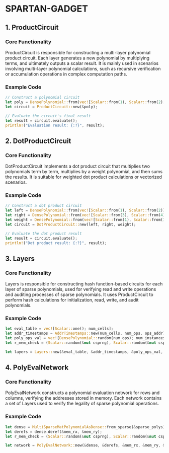 # SPARTAN-GADGET

## 1. ProductCircuit

### Core Functionality

ProductCircuit is responsible for constructing a multi-layer polynomial product circuit. Each layer generates a new polynomial by multiplying terms, and ultimately outputs a scalar result. It is mainly used in scenarios involving multi-layer polynomial calculations, such as recursive verification or accumulation operations in complex computation paths.

### Example Code
```rust
// Construct a polynomial circuit
let poly = DensePolynomial::from(vec![Scalar::from(1), Scalar::from(2), Scalar::from(3), Scalar::from(4)]);
let circuit = ProductCircuit::new(&poly);

// Evaluate the circuit's final result
let result = circuit.evaluate();
println!("Evaluation result: {:?}", result);
```
## 2. DotProductCircuit

### Core Functionality

DotProductCircuit implements a dot product circuit that multiplies two polynomials term by term, multiplies by a weight polynomial, and then sums the results. It is suitable for weighted dot product calculations or vectorized scenarios.

### Example Code
```rust
// Construct a dot product circuit
let left = DensePolynomial::from(vec![Scalar::from(1), Scalar::from(2)]);
let right = DensePolynomial::from(vec![Scalar::from(3), Scalar::from(4)]);
let weight = DensePolynomial::from(vec![Scalar::from(1), Scalar::from(1)]);
let circuit = DotProductCircuit::new(left, right, weight);

// Evaluate the dot product result
let result = circuit.evaluate();
println!("Dot product result: {:?}", result);
```

## 3. Layers

### Core Functionality

Layers is responsible for constructing hash function-based circuits for each layer of sparse polynomials, used for verifying read and write operations and auditing processes of sparse polynomials. It uses ProductCircuit to perform hash calculations for initialization, read, write, and audit polynomials.

### Example Code
```rust
let eval_table = vec![Scalar::one(); num_cells];
let addr_timestamps = AddrTimestamps::new(num_cells, num_ops, ops_addr);
let poly_ops_val = vec![DensePolynomial::random(num_ops); num_instances];
let r_mem_check = (Scalar::random(&mut csprng), Scalar::random(&mut csprng));

let layers = Layers::new(&eval_table, &addr_timestamps, &poly_ops_val, &r_mem_check);
```

## 4. PolyEvalNetwork

### Core Functionality

PolyEvalNetwork constructs a polynomial evaluation network for rows and columns, verifying the addresses stored in memory. Each network contains a set of Layers used to verify the legality of sparse polynomial operations.

### Example Code
```rust
let dense = MultiSparseMatPolynomialAsDense::from_sparse(&sparse_polys);
let derefs = dense.deref(&mem_rx, &mem_ry);
let r_mem_check = (Scalar::random(&mut csprng), Scalar::random(&mut csprng));

let network = PolyEvalNetwork::new(&dense, &derefs, &mem_rx, &mem_ry, &r_mem_check);
```

